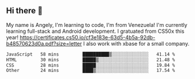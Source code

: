 ## Hi there 👋
My name is Angely, I'm learning to code, I'm from Venezuela!
I'm currently learning full-stack and Android development.
I gratuated from CS50x this year! https://certificates.cs50.io/cf3e183e-63d5-4b5a-92db-b48570623d0a.pdf?size=letter
I also work with xbase for a small company.

 <!--START_SECTION:waka-->

```txt
JavaScript   58 mins         ██████████▒░░░░░░░░░░░░░░   41.14 %
HTML         30 mins         █████▒░░░░░░░░░░░░░░░░░░░   21.48 %
CSS          28 mins         █████░░░░░░░░░░░░░░░░░░░░   19.84 %
Other        24 mins         ████▒░░░░░░░░░░░░░░░░░░░░   17.54 %
```

<!--END_SECTION:waka-->
<!--
**angelycontrerasr/angelycontrerasr** is a ✨ _special_ ✨ repository because its `README.md` (this file) appears on your GitHub profile.

Here are some ideas to get you started:

- 🔭 I’m currently working on ...
- 🌱 I’m currently learning ...
- 👯 I’m looking to collaborate on ...
- 🤔 I’m looking for help with ...
- 💬 Ask me about ...
- 📫 How to reach me: ...
- 😄 Pronouns: ...
- ⚡ Fun fact: ...
-->
